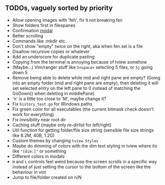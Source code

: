 ## TODOs, vaguely sorted by priority

- Allow opening images with 'feh', fix it not breaking fen
- Show folders first in filespanes
- Confirmation [modal](https://github.com/rivo/tview/blob/master/demos/modal/main.go)
- Better scrolling
- Commands like :mkdir etc.
- Don't show "empty" twice on the right, aka when fen.sel is a file
- Disallow recursive copies or whatever
- Add an underscore for duplicate pasting
- Copying from the terminal is annoying because of tview somehow
- (Maybe...) Vim/ranger stuff like `5<space>` selecting 5 files, or `5j` going down 5
- Remove being able to delete while mid and right pane are empty? (Going into an empty folder (mid and right pane are empty), then deleting it will set selected entry on the left pane to 0 instead of matching the GoDown() when deleting in middlePane)
- 'n' is a little too close to 'M', maybe change it?
- Fix `history_test.go` for Windows paths
- Fix green color for all executables (the current bitmask check doesn't work for everything)
- Fix invisibility near root dir
- Caching stuff (maybe only re-dirlist for left/right)
- Util function for getting folder/file size string (sensible file size strings like 8.2M, 40B, 1.2G)
- Custom themes by changing `tview.Styles`
- Maybe do dimming of colors with the dim text styling in tview where its like `"[dim:]"` or something
- Different colors in modals
- `H` and `L` controls feel weird because the screen scrolls in a specific way instead of just setting the cursor to the bottom of the screen like the behaviour in vim
- Jump to file/folder created on n/N
